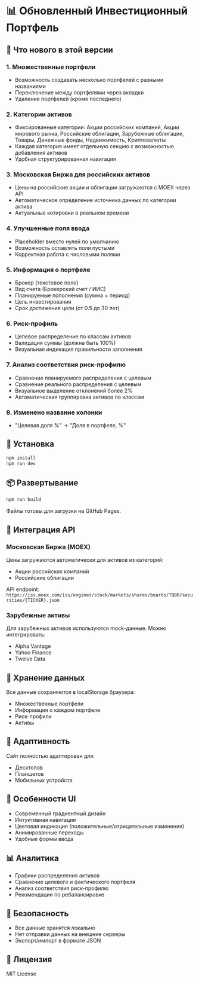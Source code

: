 # 📊 Обновленный Инвестиционный Портфель

## 🎉 Что нового в этой версии

### 1. Множественные портфели
- Возможность создавать несколько портфелей с разными названиями
- Переключение между портфелями через вкладки
- Удаление портфелей (кроме последнего)

### 2. Категории активов
- Фиксированные категории: Акции российских компаний, Акции мирового рынка, Российские облигации, Зарубежные облигации, Товары, Денежные фонды, Недвижимость, Криптовалюты
- Каждая категория имеет отдельную секцию с возможностью добавления активов
- Удобная структурированная навигация

### 3. Московская Биржа для российских активов
- Цены на российские акции и облигации загружаются с MOEX через API
- Автоматическое определение источника данных по категории актива
- Актуальные котировки в реальном времени

### 4. Улучшенные поля ввода
- Placeholder вместо нулей по умолчанию
- Возможность оставлять поля пустыми
- Корректная работа с числовыми полями

### 5. Информация о портфеле
- Брокер (текстовое поле)
- Вид счета (Брокерский счет / ИИС)
- Планируемые пополнения (сумма + период)
- Цель инвестирования
- Срок достижения цели (от 0.5 до 30 лет)

### 6. Риск-профиль
- Целевое распределение по классам активов
- Валидация суммы (должна быть 100%)
- Визуальная индикация правильности заполнения

### 7. Анализ соответствия риск-профилю
- Сравнение планируемого распределения с целевым
- Сравнение реального распределения с целевым
- Визуальное выделение отклонений более 2%
- Автоматическая группировка активов по классам

### 8. Изменено название колонки
- "Целевая доля %" → "Доля в портфеле, %"

## 🚀 Установка

```bash
npm install
npm run dev
```

## 📦 Развертывание

```bash
npm run build
```

Файлы готовы для загрузки на GitHub Pages.

## 🔧 Интеграция API

### Московская Биржа (MOEX)
Цены загружаются автоматически для активов из категорий:
- Акции российских компаний
- Российские облигации

API endpoint: `https://iss.moex.com/iss/engines/stock/markets/shares/boards/TQBR/securities/{TICKER}.json`

### Зарубежные активы
Для зарубежных активов используются mock-данные. Можно интегрировать:
- Alpha Vantage
- Yahoo Finance
- Twelve Data

## 💾 Хранение данных

Все данные сохраняются в localStorage браузера:
- Множественные портфели
- Информация о каждом портфеле
- Риск-профили
- Активы

## 📱 Адаптивность

Сайт полностью адаптирован для:
- Десктопов
- Планшетов
- Мобильных устройств

## 🎨 Особенности UI

- Современный градиентный дизайн
- Интуитивная навигация
- Цветовая индикация (положительные/отрицательные изменения)
- Анимированные переходы
- Удобные формы ввода

## 📊 Аналитика

- Графики распределения активов
- Сравнение целевого и фактического портфеля
- Анализ соответствия риск-профилю
- Рекомендации по ребалансировке

## 🔐 Безопасность

- Все данные хранятся локально
- Нет отправки данных на внешние серверы
- Экспорт/импорт в формате JSON

## 📄 Лицензия

MIT License
